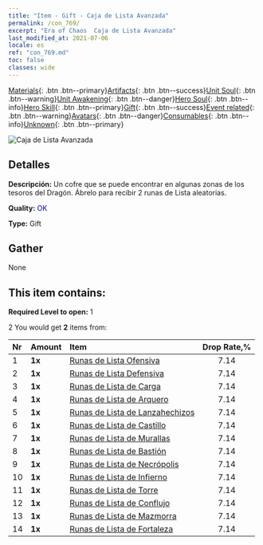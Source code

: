 ```yaml
---
title: "Item - Gift - Caja de Lista Avanzada"
permalink: /con_769/
excerpt: "Era of Chaos  Caja de Lista Avanzada"
last_modified_at: 2021-07-06
locale: es
ref: "con_769.md"
toc: false
classes: wide
---
```

 [Materials](/ItemsES/){: .btn .btn--primary}[Artifacts](/ItemsES/Artifacts/){: .btn .btn--success}[Unit Soul](/ItemsES/UnitSoul/){: .btn .btn--warning}[Unit Awakening](/ItemsES/UnitAwakening/){: .btn .btn--danger}[Hero Soul](/ItemsES/HeroSoul/){: .btn .btn--info}[Hero Skill](/ItemsES/HeroSkill/){: .btn .btn--primary}[Gift](/ItemsES/Gift/){: .btn .btn--success}[Event related](/ItemsES/Events/){: .btn .btn--warning}[Avatars](/ItemsES/Avatars/){: .btn .btn--danger}[Consumables](/ItemsES/Consumables/){: .btn .btn--info}[Unknown](/ItemsES/Unknown/){: .btn .btn--primary}

 ![Caja de Lista Avanzada](/images/t/i_tujianhezi2.png)

## Detalles
 **Descripción:** Un cofre que se puede encontrar en algunas zonas de los tesoros del Dragón. Ábrelo para recibir 2 runas de Lista aleatorias.

 **Quality:** <span style="color: #0000CD">OK</span>

 **Type:** Gift

## Gather

  None

## This item contains:

 **Required Level to open:** 1

 2 You would get **2** items  from:

  | Nr | Amount |     Item    | Drop Rate,% |
  |:---|:-------|:------------|:---------:|
  | 1 |  **1x** | [Runas de Lista Ofensiva](/ItemsES/con_734/) | 7.14 | 
  | 2 |  **1x** | [Runas de Lista Defensiva](/ItemsES/con_739/) | 7.14 | 
  | 3 |  **1x** | [Runas de Lista de Carga](/ItemsES/con_741/) | 7.14 | 
  | 4 |  **1x** | [Runas de Lista de Arquero](/ItemsES/con_742/) | 7.14 | 
  | 5 |  **1x** | [Runas de Lista de Lanzahechizos](/ItemsES/con_746/) | 7.14 | 
  | 6 |  **1x** | [Runas de Lista de Castillo](/ItemsES/con_752/) | 7.14 | 
  | 7 |  **1x** | [Runas de Lista de Murallas](/ItemsES/con_753/) | 7.14 | 
  | 8 |  **1x** | [Runas de Lista de Bastión](/ItemsES/con_754/) | 7.14 | 
  | 9 |  **1x** | [Runas de Lista de Necrópolis](/ItemsES/con_755/) | 7.14 | 
  | 10 |  **1x** | [Runas de Lista de Infierno](/ItemsES/con_777/) | 7.14 | 
  | 11 |  **1x** | [Runas de Lista de Torre](/ItemsES/con_785/) | 7.14 | 
  | 12 |  **1x** | [Runas de Lista de Conflujo](/ItemsES/con_791/) | 7.14 | 
  | 13 |  **1x** | [Runas de Lista de Mazmorra](/ItemsES/con_792/) | 7.14 | 
  | 14 |  **1x** | [Runas de Lista de Fortaleza](/ItemsES/con_818/) | 7.14 | 
